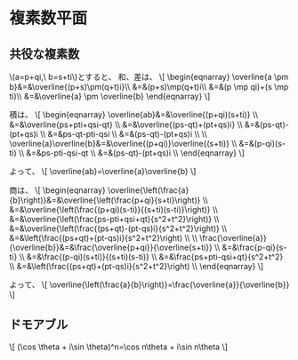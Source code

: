 # 複素数平面
## 共役な複素数
\\(a=p+qi,\\ b=s+ti\\)とすると、
和、差は、
\\[
\begin{eqnarray}
\overline{a \pm b}&=&\overline{(p+s)\pm(q+t)i}\\\\
&=&(p+s)\mp(q+t)i\\\\
&=&(p \mp qi)+(s \mp ti)\\\\
&=&\overline{a} \pm \overline{b}
\end{eqnarray}
\\]

積は、
\\[
\begin{eqnarray}
\overline{ab}&=&\overline{(p+qi)(s+ti)} \\\\
&=&\overline{ps+pti+qsi-qt} \\\\
&=&\overline{(ps-qt)+(pt+qs)i} \\\\
&=&(ps-qt)-(pt+qs)i \\\\
&=&ps-qt-pti-qsi \\\\
&=&(ps-qt)-(pt+qs)i \\\\
\\\\
\overline{a}\overline{b}&=&\overline{(p+qi)}\overline{(s+ti)} \\\\
&=&(p-qi)(s-ti) \\\\
&=&ps-pti-qsi-qt \\\\
&=&(ps-qt)-(pt+qs)i \\\\
\end{eqnarray}
\\]

よって、
\\[
\overline{ab}=\overline{a}\overline{b}
\\]

商は、
\\[
\begin{eqnarray}
\overline{\left(\frac{a}{b}\right)}&=&\overline{\left(\frac{p+qi}{s+ti}\right)} \\\\
&=&\overline{\left(\frac{(p+qi)(s-ti)}{(s+ti)(s-ti)}\right)} \\\\
&=&\overline{\left(\frac{ps-pti+qsi+qt}{s^2+t^2}\right)} \\\\
&=&\overline{\left(\frac{(ps+qt)-(pt-qs)i}{s^2+t^2}\right)} \\\\
&=&\left(\frac{(ps+qt)+(pt-qs)i}{s^2+t^2}\right) \\\\
\\\\
\frac{\overline{a}}{\overline{b}}&=&\frac{\overline{p+qi}}{\overline{s+ti}} \\\\
&=&\frac{p-qi}{s-ti} \\\\
&=&\frac{(p-qi)(s+ti)}{(s+ti)(s-ti)} \\\\
&=&\frac{ps+pti-qsi+qt}{s^2+t^2} \\\\
&=&\left(\frac{(ps+qt)+(pt-qs)i}{s^2+t^2}\right) \\\\
\end{eqnarray}
\\]

よって、
\\[
\overline{\left(\frac{a}{b}\right)}=\frac{\overline{a}}{\overline{b}}
\\]

## ドモアブル
\\[
(\cos \theta + i\sin \theta)^n=\cos n\theta + i\sin n\theta
\\]